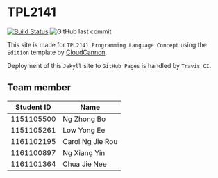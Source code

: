 # TPL2141

[![Build Status](https://travis-ci.org/garyng/tpl2141.svg?branch=master)](https://travis-ci.org/garyng/tpl2141)
![GitHub last commit](https://img.shields.io/github/last-commit/garyng/tpl2141.svg)

This site is made for `TPL2141 Programming Language Concept` using the `Edition` template by [CloudCannon](https://github.com/CloudCannon/edition-jekyll-template).

Deployment of this `Jekyll` site to `GitHub Pages` is handled by `Travis CI`.

## Team member

| Student ID | Name             |
| ---------- | ---------------- |
| 1151105500 | Ng Zhong Bo      |
| 1151105261 | Low Yong Ee      |
| 1161102195 | Carol Ng Jie Rou |
| 1161100897 | Ng Xiang Yin     |
| 1161101364 | Chua Jie Nee     |